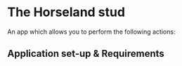 # The Horseland stud
An app which allows you to perform the following actions:

## Application set-up & Requirements
